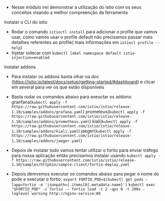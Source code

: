 - Nesse módulo irei demonstrar a utilização do istio com os seus conceitos visando a melhor compreenção da ferramenta 

Instalar o CLI do istio
- Rodar o comando `istioctl install` para adicionar o profile que vamos usar, como vamos usar o profile default não precisamos passar mais detalhes referentes ao profile( mais informações em `istiocl profile --help`)
- Injetar sidecar com `kubectl label namespace default istio-injection=enabled`

Instalar addons
- Para instalar os addons basta olhar na doc (https://istio.io/latest/docs/setup/getting-started/#dashboard) e clicar em several para ver os que estão disponíveis
- Basta rodar os comandos abaixo para exeuctar os addons:
granfana(`kubectl apply -f https://raw.githubusercontent.com/istio/istio/release-1.10/samples/addons/grafana.yaml`)
prometeus(`kubectl apply -f https://raw.githubusercontent.com/istio/istio/release-1.10/samples/addons/prometheus.yaml`)
kiali(`kubectl apply -f https://raw.githubusercontent.com/istio/istio/release-1.10/samples/addons/kiali.yaml`)
jaeger(`kubectl apply -f https://raw.githubusercontent.com/istio/istio/release-1.10/samples/addons/jaeger.yaml`)

- Depois de instalar tudo vamos tentar utilizar o fortio para enviar tráfego para nossa aplicação então precisamos instalar usando `kubectl apply -f https://raw.githubusercontent.com/istio/istio/release-1.10/samples/httpbin/sample-client/fortio-deploy.yaml`
- Depois demvemos executar os comandos abaixo para pegar o nome do pode e executar o fortio:
    `export FORTIO_POD=$(kubectl get pods -lapp=fortio -o 'jsonpath={.items[0].metadata.name}')`
    `kubectl exec "$FORTIO_POD" -c fortio -- fortio load -c 2 -qps 0 -t 200s -loglevel warning http://nginx-service:80`